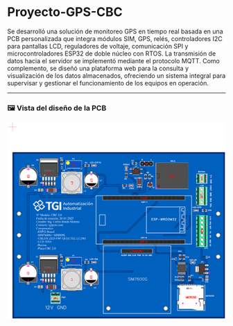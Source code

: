 # Proyecto-GPS-CBC

Se desarrolló una solución de monitoreo GPS en tiempo real basada en una PCB personalizada que integra módulos SIM, GPS, relés, controladores I2C para pantallas LCD, reguladores de voltaje, comunicación SPI y microcontroladores ESP32 de doble núcleo con RTOS. La transmisión de datos hacia el servidor se implementó mediante el protocolo MQTT. Como complemento, se diseñó una plataforma web para la consulta y visualización de los datos almacenados, ofreciendo un sistema integral para supervisar y gestionar el funcionamiento de los equipos en operación.

---

### 🖼️ Vista del diseño de la PCB

![Diseño PCB Nueva Generación](https://github.com/carlosbanda01/Proyecto-GPS-MQTT/blob/main/Dise%C3%B1os/Dise%C3%B1o_PCB/DISE%C3%91O%20PCB%202.0/Nueva%20generacion/PCB_components_nueva_gen.png)
